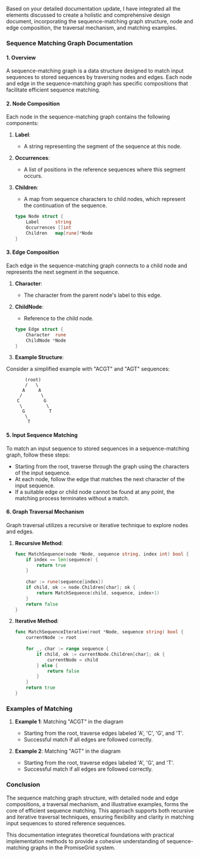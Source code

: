 Based on your detailed documentation update, I have integrated all the elements discussed to create a holistic and comprehensive design document, incorporating the sequence-matching graph structure, node and edge composition, the traversal mechanism, and matching examples. 

### Sequence Matching Graph Documentation

#### 1. Overview
A sequence-matching graph is a data structure designed to match input sequences to stored sequences by traversing nodes and edges. Each node and edge in the sequence-matching graph has specific compositions that facilitate efficient sequence matching.

#### 2. Node Composition
Each node in the sequence-matching graph contains the following components:

1. **Label**:
    - A string representing the segment of the sequence at this node.
2. **Occurrences**:
    - A list of positions in the reference sequences where this segment occurs.
3. **Children**:
    - A map from sequence characters to child nodes, which represent the continuation of the sequence.
        
    ```go
    type Node struct {
        Label      string
        Occurrences []int
        Children   map[rune]*Node
    }
    ```

#### 3. Edge Composition
Each edge in the sequence-matching graph connects to a child node and represents the next segment in the sequence.

1. **Character**:
    - The character from the parent node's label to this edge.
2. **ChildNode**:
    - Reference to the child node.

    ```go
    type Edge struct {
        Character  rune
        ChildNode *Node
    }
    ```

4. **Example Structure**:

Consider a simplified example with "ACGT" and "AGT" sequences:
```plaintext
       (root)
       /   \
      A     A
     /       \
    C         G
     \         \
      G         T
       \
        T
```

#### 5. Input Sequence Matching
To match an input sequence to stored sequences in a sequence-matching graph, follow these steps:

- Starting from the root, traverse through the graph using the characters of the input sequence.
- At each node, follow the edge that matches the next character of the input sequence.
- If a suitable edge or child node cannot be found at any point, the matching process terminates without a match.

#### 6. Graph Traversal Mechanism
Graph traversal utilizes a recursive or iterative technique to explore nodes and edges.

1. **Recursive Method**:
    ```go
    func MatchSequence(node *Node, sequence string, index int) bool {
        if index == len(sequence) {
            return true
        }
        
        char := rune(sequence[index])
        if child, ok := node.Children[char]; ok {
            return MatchSequence(child, sequence, index+1)
        }
        return false
    }
    ```

2. **Iterative Method**:
    ```go
    func MatchSequenceIterative(root *Node, sequence string) bool {
        currentNode := root
        
        for _, char := range sequence {
            if child, ok := currentNode.Children[char]; ok {
                currentNode = child
            } else {
                return false
            }
        }
        return true
    }
    ```

### Examples of Matching
1. **Example 1**: Matching "ACGT" in the diagram
    - Starting from the root, traverse edges labeled 'A', 'C', 'G', and 'T'. 
    - Successful match if all edges are followed correctly.

2. **Example 2**: Matching "AGT" in the diagram
    - Starting from the root, traverse edges labeled 'A', 'G', and 'T'.
    - Successful match if all edges are followed correctly.

### Conclusion
The sequence matching graph structure, with detailed node and edge compositions, a traversal mechanism, and illustrative examples, forms the core of efficient sequence matching. This approach supports both recursive and iterative traversal techniques, ensuring flexibility and clarity in matching input sequences to stored reference sequences.

This documentation integrates theoretical foundations with practical implementation methods to provide a cohesive understanding of sequence-matching graphs in the PromiseGrid system.

